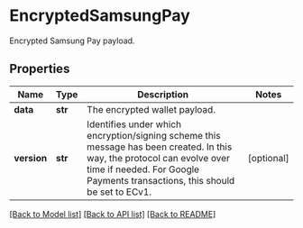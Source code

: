 # EncryptedSamsungPay

Encrypted Samsung Pay payload.
## Properties
Name | Type | Description | Notes
------------ | ------------- | ------------- | -------------
**data** | **str** | The encrypted wallet payload. | 
**version** | **str** | Identifies under which encryption/signing scheme this message has been created. In this way, the protocol can evolve over time if needed. For Google Payments transactions, this should be set to ECv1. | [optional] 

[[Back to Model list]](../README.md#documentation-for-models) [[Back to API list]](../README.md#documentation-for-api-endpoints) [[Back to README]](../README.md)


